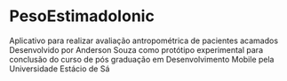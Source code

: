# PesoEstimadoIonic
Aplicativo para realizar avaliação antropométrica de pacientes acamados
Desenvolvido por Anderson Souza como protótipo experimental para conclusão do curso de pós graduação em Desenvolvimento Mobile pela Universidade Estácio de Sá
